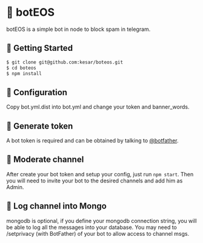 🗿 botEOS
========================

botEOS is a simple bot in node to block spam in telegram.

📌 Getting Started
------------

```bash
$ git clone git@github.com:kesar/boteos.git
$ cd boteos
$ npm install
```

📌 Configuration
------------

Copy bot.yml.dist into bot.yml and change your token and banner_words.

📌 Generate token
------------

A bot token is required and can be obtained by talking to <a href="https://telegram.me/BotFather">@botfather</a>. 

📌 Moderate channel
------------

After create your bot token and setup your config, just run `npm start`. Then you will need to invite your bot to the desired channels and add him as Admin.

📌 Log channel into Mongo
------------

mongodb is optional, if you define your mongodb connection string, you will be able to log all the messages into your database. You may need to /setprivacy (with BotFather) of your bot to allow access to channel msgs.